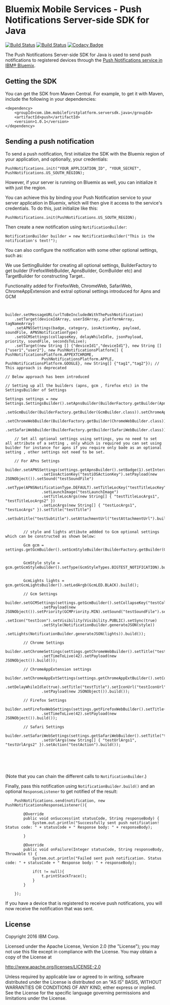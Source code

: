 # Bluemix Mobile Services - Push Notifications Server-side SDK for Java
[![Build Status](https://travis-ci.org/ibm-bluemix-mobile-services/bms-pushnotifications-serversdk-java.svg?branch=master)](https://travis-ci.org/ibm-bluemix-mobile-services/bms-pushnotifications-serversdk-java)
[![Build Status](https://travis-ci.org/ibm-bluemix-mobile-services/bms-pushnotifications-serversdk-java.svg?branch=development)](https://travis-ci.org/ibm-bluemix-mobile-services/bms-pushnotifications-serversdk-java)
[![Codacy Badge](https://api.codacy.com/project/badge/Grade/fe43788a157c4c4b971a8918d29c4469)](https://www.codacy.com/app/ibm-bluemix-mobile-services/bms-pushnotifications-serversdk-java?utm_source=github.com&amp;utm_medium=referral&amp;utm_content=ibm-bluemix-mobile-services/bms-pushnotifications-serversdk-java&amp;utm_campaign=Badge_Grade)

The Push Notifications Server-side SDK for Java is used to send push notifications to registered devices through the [Push Notifications service in IBM® Bluemix](https://console.ng.bluemix.net/docs/services/mobilepush/index.html).

## Getting the SDK

You can get the SDK from Maven Central. For example, to get it with Maven, include the following in your dependencies:

```
<dependency>
	<groupId>com.ibm.mobilefirstplatform.serversdk.java</groupId>
	<artifactId>push</artifactId>
	<version>1.0.1</version>
</dependency>
```

## Sending a push notification

To send a push notification, first initialize the SDK with the Bluemix region of your application, and optionally, your credentials:

```
PushNotifications.init("YOUR_APPLICATION_ID", "YOUR_SECRET", PushNotifications.US_SOUTH_REGION);
```

However, if your server is running on Bluemix as well, you can initialize it with just the region. 

You can achieve this by binding your Push Notification service to your server application in Bluemix, which will then give it access to the service's credentials. To do this, just initialize like this:

```
PushNotifications.init(PushNotifications.US_SOUTH_REGION);
```

Then create a new notification using `NotificationBuilder`:

```
NotificationBuilder builder = new NotificationBuilder("This is the notification's text!");
```
You can also configure the notification with some other optional settings, such as:

We use SettingBuilder for creating all optional settings, BuilderFactory to get builder (FirefoxWebBuilder, ApnsBuilder, GcmBuilder etc) and TargetBuilder for constructing Target..

Functionality added for FirefoxWeb, ChromeWeb, SafariWeb, ChromeAppExtension and extral optional settings introduced for Apns and GCM
```


builder.setMessageURL(urlToBeIncludedWithThePushNotification)
	.setTarget(deviceIdArray, userIdArray, platformArray, tagNameArray)
	.setAPNSSettings(badge, category, iosActionKey, payload, soundFile, APNSNotificationType)
	.setGCMSettings(collapseKey, delayWhileIdle, jsonPayload, priority, soundFile, secondsToLive);
	.setTarget(new String [] {"deviceId1","deviceId1"}, new String [] {"user1","user2"}, new PushNotificationsPlatform[] { PushNotificationsPlatform.APPEXTCHROME,
				PushNotificationsPlatform.APPLE, PushNotificationsPlatform.GOOGLE}, new String[] {"tag1","tag2"}); // This approach is deprecated

// Below approach has been introduced

// Setting up all the builders (apns, gcm , firefox etc) in the SettingsBuilder of Settings

Settings settings = new Settings.SettingsBuilder().setApnsBuilder(BuilderFactory.getBuilder(ApnsBuilder.class))
				.setGcmBuilder(BuilderFactory.getBuilder(GcmBuilder.class)).setChromeAppExtBuilder(BuilderFactory.getBuilder(ChromeAppExtBuilder.class))
				.setChromeWebBuilder(BuilderFactory.getBuilder(ChromeWebBuilder.class)).setFirefoxWebBuilder(BuilderFactory.getBuilder(FirefoxWebBuilder.class))
				.setSafariWebBuilder(BuilderFactory.getBuilder(SafariWebBuilder.class)).build();

	// Set all optional settings using settings, you no need to set all attribute of a setting , only which is required you can set using builder for instance for apns if you require only bade as an optional setting , other settings not need to be set.
	
	// For APns Settings
	builder.setAPNSSettings(settings.getApnsBuilder().setBadge(1).setInteractiveCategory("testInteractiveCategory")
				.setIosActionKey("testiOSActionKey").setPayload(new JSONObject()).setSound("testSoundFile")
				.setType(APNSNotificationType.DEFAULT).setTitleLocKey("testTitleLocKey").setLocKey("testLocKey")
				.setLaunchImage("testLaunchImage")
				.setTitleLocArgs(new String[] { "testTitleLocArgs1", "testTitleLocArgs2" })
				.setLocArgs(new String[] { "testLocArgs1", "testLocArgs" }).setTitle("testTitle")
				.setSubtitle("testSubtitle").setAttachmentUrl("testAttachmentUrl").build());


		// style and lights attibute addded to Gcm optional settings which can be constructed as shown below:
				
		Gcm gcm = settings.getGcmBuilder().setGcmStyleBuilder(BuilderFactory.getBuilder(GcmStyleBuilder.class)).setGcmLightsBuilder(BuilderFactory.getBuilder(GcmLightsBuilder.class)).build();
		
		
		GcmStyle style = gcm.getGcmStyleBuilder().setType(GcmStyleTypes.BIGTEST_NOTIFICATION).build();		
				
		
		GcmLights lights = gcm.getGcmLightsBuilder().setLedArgb(GcmLED.BLACK).build();
		
		// Gcm Settings	
		builder.setGCMSettings(settings.getGcmBuilder().setCollapseKey("testCollapseKey").setDelayWhileIdle(true)
				.setPayload(new JSONObject()).setPriority(GCMPriority.MIN).setSound("testSoundFile").setTimeToLive(42)
				.setIcon("testIcon").setVisibility(Visibility.PUBLIC).setSync(true)
				.setStyle(NotificationBuilder.generateJSON(style))
				.setLights(NotificationBuilder.generateJSON(lights)).build());

		// Chrome Settings		
		builder.setChromeSettings(settings.getChromeWebBuilder().setTitle("testTitle").setIconUrl("testIconUrl")
				.setTimeToLive(42).setPayload(new JSONObject()).build());

		// ChromeAppExtension settings		
		builder.setChromeAppExtSettings(settings.getChromeAppExtBuilder().setCollapseKey("testCollapseKey")
				.setDelayWhileIdle(true).setTitle("testTitle").setIconUrl("testIconUrl").setTimeToLive(42)
				.setPayload(new JSONObject()).build());

		// Firefox Settings		
		builder.setFirefoxWebSettings(settings.getFirefoxWebBuilder().setTitle("testTitle").setIconUrl("testIconUrl")
				.setTimeToLive(42).setPayload(new JSONObject()).build());

		// Safari Settings		
		builder.setSafariWebSettings(settings.getSafariWebBuilder().setTitle("testTitle")
				.setUrlArgs(new String[] { "testUrlArgs1", "testUrlArgs2" }).setAction("testAction").build());			




	
```
(Note that you can chain the different calls to `NotificationBuilder`.)

Finally, pass this notification using `NotificationBuilder.build()` and an optional `ResponseListener` to get notified of the result:

```
	PushNotifications.send(notification, new PushNotificationsResponseListener(){

		@Override
		public void onSuccess(int statusCode, String responseBody) {
			System.out.println("Successfully sent push notification! Status code: " + statusCode + " Response body: " + responseBody);
			
		}

		@Override
		public void onFailure(Integer statusCode, String responseBody, Throwable t) {
			System.out.println("Failed sent push notification. Status code: " + statusCode + " Response body: " + responseBody);
				
			if(t != null){
				t.printStackTrace();
			}
		}
			
	});
```

If you have a device that is registered to receive push notifications, you will now receive the notification that was sent.

## License

Copyright 2016 IBM Corp.

Licensed under the Apache License, Version 2.0 (the "License"); you may not use this file except in compliance with the License. You may obtain a copy of the License at

http://www.apache.org/licenses/LICENSE-2.0

Unless required by applicable law or agreed to in writing, software distributed under the License is distributed on an "AS IS" BASIS, WITHOUT WARRANTIES OR CONDITIONS OF ANY KIND, either express or implied. See the License for the specific language governing permissions and limitations under the License.

